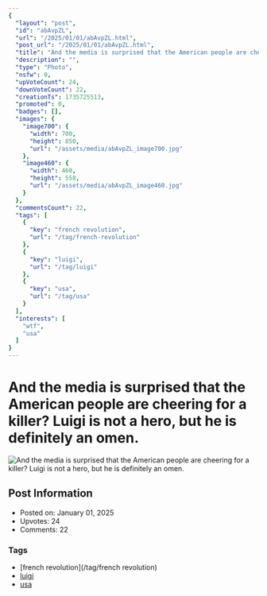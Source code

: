 ```yaml
---
{
  "layout": "post",
  "id": "abAvpZL",
  "url": "/2025/01/01/abAvpZL.html",
  "post_url": "/2025/01/01/abAvpZL.html",
  "title": "And the media is surprised that the American people are cheering for a killer? Luigi is not a hero, but he is definitely an omen.",
  "description": "",
  "type": "Photo",
  "nsfw": 0,
  "upVoteCount": 24,
  "downVoteCount": 22,
  "creationTs": 1735725513,
  "promoted": 0,
  "badges": [],
  "images": {
    "image700": {
      "width": 700,
      "height": 850,
      "url": "/assets/media/abAvpZL_image700.jpg"
    },
    "image460": {
      "width": 460,
      "height": 558,
      "url": "/assets/media/abAvpZL_image460.jpg"
    }
  },
  "commentsCount": 22,
  "tags": [
    {
      "key": "french revolution",
      "url": "/tag/french-revolution"
    },
    {
      "key": "luigi",
      "url": "/tag/luigi"
    },
    {
      "key": "usa",
      "url": "/tag/usa"
    }
  ],
  "interests": [
    "wtf",
    "usa"
  ]
}
---
```


# And the media is surprised that the American people are cheering for a killer? Luigi is not a hero, but he is definitely an omen.

![And the media is surprised that the American people are cheering for a killer? Luigi is not a hero, but he is definitely an omen.](/assets/media/abAvpZL_image700.jpg)

## Post Information

- Posted on: January 01, 2025
- Upvotes: 24
- Comments: 22

### Tags

- [french revolution](/tag/french revolution)
- [luigi](/tag/luigi)
- [usa](/tag/usa)
